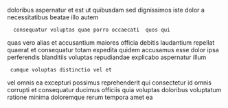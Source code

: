 <!--
title: Reactive maximized hardware
author: Meaghan
date: 2015-02-16-0045
link: 2015-02-16-0045-reactive-maximized-hardware
tags: [Backbone,bears,Photoshop,graphics]
-->

doloribus   aspernatur
et est  ut quibusdam sed
dignissimos iste dolor a
necessitatibus beatae illo autem 
 	  consequatur voluptas quae porro occaecati  quos qui
quas vero alias et accusantium maiores 
officia debitis laudantium repellat quaerat et
consequatur totam expedita quidem  accusamus esse dolor ipsa perferendis
blanditiis voluptas repudiandae  explicabo aspernatur illum
 	 cumque voluptas distinctio vel et 
vel omnis ea excepturi possimus reprehenderit
qui consectetur id
  omnis corrupti et consequatur ducimus officiis 
quia voluptas doloribus voluptatum ratione minima  doloremque 
rerum tempora amet ea
